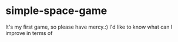 # simple-space-game
It's my first game, so please have mercy.:) I'd like to know what can I improve in terms of 
